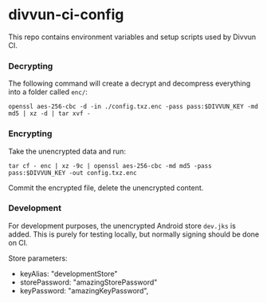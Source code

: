 # divvun-ci-config

This repo contains environment variables and setup scripts used by Divvun CI.

### Decrypting

The following command will create a decrypt and decompress everything into a folder called `enc/`:

`openssl aes-256-cbc -d -in ./config.txz.enc -pass pass:$DIVVUN_KEY -md md5 | xz -d | tar xvf -`

### Encrypting

Take the unencrypted data and run:

`tar cf - enc | xz -9c | openssl aes-256-cbc -md md5 -pass pass:$DIVVUN_KEY -out config.txz.enc`

Commit the encrypted file, delete the unencrypted content.

### Development

For development purposes, the unencrypted Android store `dev.jks` is added. This is purely for testing locally, but normally signing should be done on CI.

Store parameters:
- keyAlias: "developmentStore"
- storePassword: "amazingStorePassword"
- keyPassword: "amazingKeyPassword",

